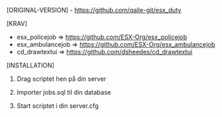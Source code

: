 [ORIGINAL-VERSION] - https://github.com/qalle-git/esx_duty

[KRAV]
  
  * esx_policejob => https://github.com/ESX-Org/esx_policejob
  * esx_ambulancejob => https://github.com/ESX-Org/esx_ambulancejob
  * cd_drawtextui => https://github.com/dsheedes/cd_drawtextui

[INSTALLATION]

1) Drag scriptet hen på din server

2) Importer jobs.sql til din database

4) Start scriptet i din server.cfg
